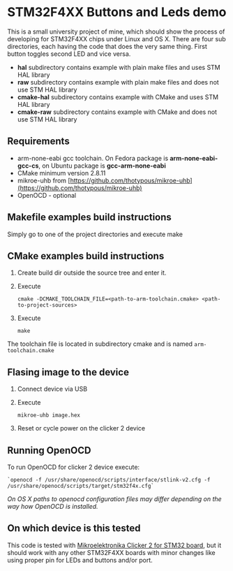 # STM32F4XX Buttons and Leds demo

This is a small university project of mine, which should show the process of developing for STM32F4XX chips under Linux and OS X.
There are four sub directories, each having the code that does the very same thing. First button toggles second LED and vice versa.

* **hal** subdirectory contains example with plain make files and uses STM HAL library
* **raw** subdirectory contains example with plain make files and does not use STM HAL library
* **cmake-hal** subdirectory contains example with CMake and uses STM HAL library
* **cmake-raw** subdirectory contains example with CMake and does not use STM HAL library

## Requirements ##

- arm-none-eabi gcc toolchain. On Fedora package is **arm-none-eabi-gcc-cs**, on Ubuntu package is **gcc-arm-none-eabi**
- CMake minimum version 2.8.11
- mikroe-uhb from [https://github.com/thotypous/mikroe-uhb](https://github.com/thotypous/mikroe-uhb)
- OpenOCD - optional

## Makefile examples build instructions

Simply go to one of the project directories and execute make

## CMake examples build instructions

1. Create build dir outside the source tree and enter it.
2. Execute 
	
	`cmake -DCMAKE_TOOLCHAIN_FILE=<path-to-arm-toolchain.cmake> <path-to-project-sources>`
3. Execute

	`make`

The toolchain file is located in subdirectory cmake and is named `arm-toolchain.cmake`

## Flasing image to the device

1. Connect device via USB
2. Execute

	`mikroe-uhb image.hex`
3. Reset or cycle power on the clicker 2 device

## Running OpenOCD

To run OpenOCD for clicker 2 device execute:

	`openocd -f /usr/share/openocd/scripts/interface/stlink-v2.cfg -f /usr/share/openocd/scripts/target/stm32f4x.cfg`

_On OS X paths to openocd configuration files may differ depending on the way how OpenOCD is installed._

## On which device is this tested

This code is tested with [Mikroelektronika Clicker 2 for STM32 board](http://www.mikroe.com/stm32/clicker-2/), but it should work with any other STM32F4XX boards with minor changes like using proper pin for LEDs and buttons and/or port.

